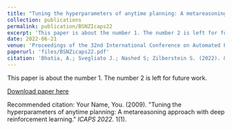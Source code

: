 ```yaml
---
title: "Tuning the hyperparameters of anytime planning: A metareasoning approach with deep reinforcement learning"
collection: publications
permalink: publication/BSNZIcaps22
excerpt: 'This paper is about the number 1. The number 2 is left for future work.'
date: 2022-06-21
venue: 'Proceedings of the 32nd International Conference on Automated Planning and Scheduling'
paperurl: 'files/BSNZicaps22.pdf'
citation: 'Bhatia, A.; Svegliato J.; Nashed S; Zilberstein S. (2022). &quot;Tuning the hyperparameters of anytime planning: A metareasoning approach with deep reinforcement learning.&quot; <i>ICAPS 2022</i>. 1(1).'
---
```

This paper is about the number 1. The number 2 is left for future work.

[Download paper here](files/BSNZicaps22.pdf)

Recommended citation: Your Name, You. (2009). "Tuning the hyperparameters of anytime planning: A metareasoning approach with deep reinforcement learning." <i>ICAPS 2022</i>. 1(1).